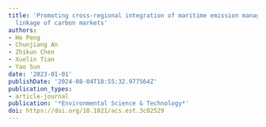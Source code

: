 ```yaml
---
title: 'Promoting cross-regional integration of maritime emission management: A euro-american
  linkage of carbon markets'
authors:
- He Peng
- Chunjiang An
- Zhikun Chen
- Xuelin Tian
- Yao Sun
date: '2023-01-01'
publishDate: '2024-08-04T18:55:32.977564Z'
publication_types:
- article-journal
publication: '*Environmental Science & Technology*'
doi: https://doi.org/10.1021/acs.est.3c02529
---
```

